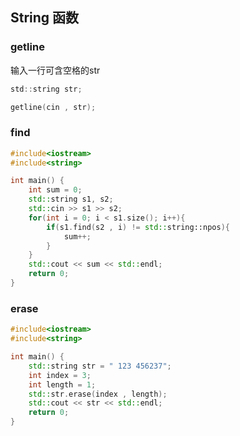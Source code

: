 <!--
 * @Description: 
 * @Version: 1.0
 * @Author: DaLao
 * @Email: dalao_li@163.com
 * @Date: 2022-01-13 12:21:39
 * @LastEditors: DaLao
 * @LastEditTime: 2022-05-06 20:52:51
-->


## String 函数


### getline

输入一行可含空格的str

```c
std::string str;

getline(cin , str);
```


### find

```c++
#include<iostream>
#include<string>

int main() {
    int sum = 0;
    std::string s1, s2;
    std::cin >> s1 >> s2;
    for(int i = 0; i < s1.size(); i++){
        if(s1.find(s2 , i) != std::string::npos){
            sum++;
        }
    }
    std::cout << sum << std::endl;
    return 0;
}
```


### erase

```c++
#include<iostream>
#include<string>

int main() {
    std::string str = " 123 456237";
    int index = 3;
    int length = 1;
    std::str.erase(index , length);
    std::cout << str << std::endl;
    return 0;
}
```